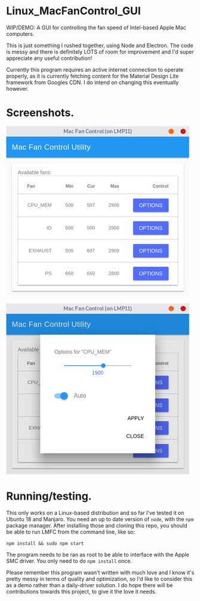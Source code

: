 # Linux_MacFanControl_GUI
WIP/DEMO: A GUI for controlling the fan speed of Intel-based Apple Mac computers.

This is just something I rushed together, using Node and Electron. The code is messy and there is definitely LOTS of room for improvement and I'd super appreciate any useful contribution!

Currently this program requires an active internet connection to operate properly, as it is currently fetching content for the Material Design Lite framework from Googles CDN. I do intend on changing this eventually however.

# Screenshots.

![Screenshot 01](https://raw.githubusercontent.com/lavanoid/Linux_MacFanControl_GUI/master/Screenshot%20from%202018-08-21%2020-56-09.png)

![Screenshot 02](https://raw.githubusercontent.com/lavanoid/Linux_MacFanControl_GUI/master/Screenshot%20from%202018-08-21%2020-56-31.png)

# Running/testing.

This only works on a Linux-based distribution and so far I've tested it on Ubuntu 18 and Manjaro. You need an up to date version of `node`, with the `npm` package manager. After installing those and cloning this repo, you should be able to run LMFC from the command line, like so:

    npm install && sudo npm start
    
The program needs to be ran as root to be able to interface with the Apple SMC driver. You only need to do `npm install` once.

Please remember this program wasn't written with much love and I know it's pretty messy in terms of quality and optimization, so I'd like to consider this as a demo rather than a daily-driver solution. I do hope there will be contributions towards this project, to give it the love it needs. 
